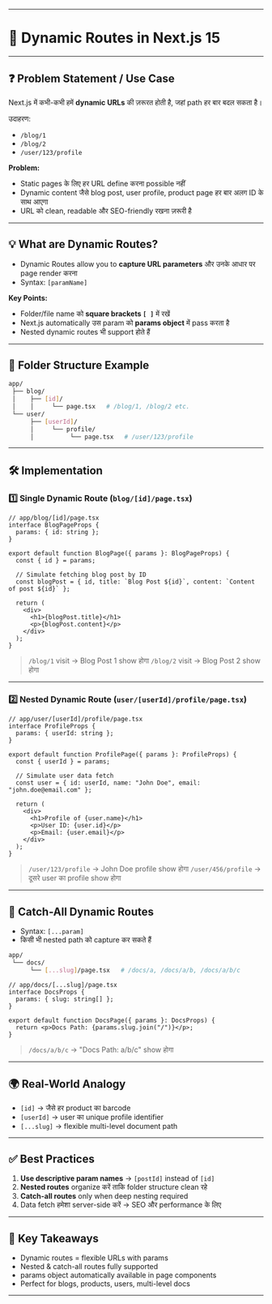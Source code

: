 
---

# 📘 Dynamic Routes in Next.js 15

---

## ❓ Problem Statement / Use Case

Next.js में कभी-कभी हमें **dynamic URLs** की ज़रूरत होती है, जहां path हर बार बदल सकता है।

उदाहरण:

* `/blog/1`
* `/blog/2`
* `/user/123/profile`

**Problem:**

* Static pages के लिए हर URL define करना possible नहीं
* Dynamic content जैसे blog post, user profile, product page हर बार अलग ID के साथ आएगा
* URL को clean, readable और SEO-friendly रखना ज़रूरी है

---

## 💡 What are Dynamic Routes?

* Dynamic Routes allow you to **capture URL parameters** और उनके आधार पर page render करना
* Syntax: `[paramName]`

**Key Points:**

* Folder/file name को **square brackets `[ ]`** में रखें
* Next.js automatically उस param को **params object** में pass करता है
* Nested dynamic routes भी support होते हैं

---

## 📂 Folder Structure Example

```bash
app/
 ├── blog/
 │    ├── [id]/
 │    │     └── page.tsx   # /blog/1, /blog/2 etc.
 └── user/
      ├── [userId]/
      │     └── profile/
      │          └── page.tsx   # /user/123/profile
```

---

## 🛠️ Implementation

### 1️⃣ Single Dynamic Route (`blog/[id]/page.tsx`)

```tsx
// app/blog/[id]/page.tsx
interface BlogPageProps {
  params: { id: string };
}

export default function BlogPage({ params }: BlogPageProps) {
  const { id } = params;

  // Simulate fetching blog post by ID
  const blogPost = { id, title: `Blog Post ${id}`, content: `Content of post ${id}` };

  return (
    <div>
      <h1>{blogPost.title}</h1>
      <p>{blogPost.content}</p>
    </div>
  );
}
```

> `/blog/1` visit → Blog Post 1 show होगा
> `/blog/2` visit → Blog Post 2 show होगा

---

### 2️⃣ Nested Dynamic Route (`user/[userId]/profile/page.tsx`)

```tsx
// app/user/[userId]/profile/page.tsx
interface ProfileProps {
  params: { userId: string };
}

export default function ProfilePage({ params }: ProfileProps) {
  const { userId } = params;

  // Simulate user data fetch
  const user = { id: userId, name: "John Doe", email: "john.doe@email.com" };

  return (
    <div>
      <h1>Profile of {user.name}</h1>
      <p>User ID: {user.id}</p>
      <p>Email: {user.email}</p>
    </div>
  );
}
```

> `/user/123/profile` → John Doe profile show होगा
> `/user/456/profile` → दूसरे user का profile show होगा

---

## 🔹 Catch-All Dynamic Routes

* Syntax: `[...param]`
* किसी भी nested path को capture कर सकते हैं

```bash
app/
 └── docs/
      └── [...slug]/page.tsx   # /docs/a, /docs/a/b, /docs/a/b/c
```

```tsx
// app/docs/[...slug]/page.tsx
interface DocsProps {
  params: { slug: string[] };
}

export default function DocsPage({ params }: DocsProps) {
  return <p>Docs Path: {params.slug.join("/")}</p>;
}
```

> `/docs/a/b/c` → "Docs Path: a/b/c" show होगा

---

## 🌍 Real-World Analogy

* `[id]` → जैसे हर product का barcode
* `[userId]` → user का unique profile identifier
* `[...slug]` → flexible multi-level document path

---

## ✅ Best Practices

1. **Use descriptive param names** → `[postId]` instead of `[id]`
2. **Nested routes** organize करें ताकि folder structure clean रहे
3. **Catch-all routes** only when deep nesting required
4. Data fetch हमेशा server-side करें → SEO और performance के लिए

---

## 🔗 Key Takeaways

* Dynamic routes = flexible URLs with params
* Nested & catch-all routes fully supported
* params object automatically available in page components
* Perfect for blogs, products, users, multi-level docs

---

